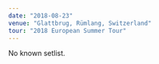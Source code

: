 ```yaml
---
date: "2018-08-23"
venue: "Glattbrug, Rümlang, Switzerland"
tour: "2018 European Summer Tour"
---
```


No known setlist.
